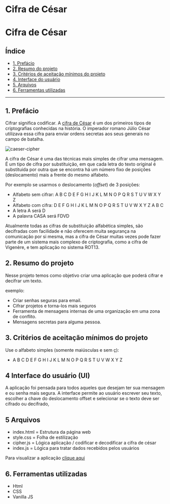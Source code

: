 # Cifra de César
# Cifra de César

## Índice

* [1. Prefácio](#1-prefácio)
* [2. Resumo do projeto](#2-resumo-do-projeto)
* [3. Critérios de aceitação mínimos do projeto](#3-Critérios-de-aceitação-mínimos-do-projeto)
* [4. Interface do usuário](#4-Interface-do-usuário)
* [5. Arquivos](#5-Arquivos)
* [6. Ferramentas utilizadas](#6-Ferramentas-utilizadas)

***

## 1. Prefácio

Cifrar significa codificar. A [cifra de César](https://pt.wikipedia.org/wiki/Cifra_de_C%C3%A9sar)
é um dos primeiros tipos de criptografias conhecidas na história.
O imperador romano Júlio César utilizava essa cifra para enviar
ordens secretas aos seus generais no campo de batalha.

![caeser-cipher](https://user-images.githubusercontent.com/11894994/60990999-07ffdb00-a320-11e9-87d0-b7c291bc4cd1.png)

A cifra de César é uma das técnicas mais simples de cifrar uma mensagem. É um
tipo de cifra por substituição, em que cada letra do texto original é
substituida por outra que se encontra há um número fixo de posições
(deslocamento) mais a frente do mesmo alfabeto.

Por exemplo se usarmos o deslocamento (_offset_) de 3 posições:

* Alfabeto sem cifrar: A B C D E F G H I J K L M N O P Q R S T U V W X Y Z
* Alfabeto com cifra:  D E F G H I J K L M N O P Q R S T U V W X Y Z A B C
* A letra A será D
* A palavra CASA será FDVD

Atualmente todas as cifras de substituição alfabética simples, são decifradas
com facilidade e não oferecem muita segurança na comunicação por si mesma,
mas a cifra de César muitas vezes pode fazer parte de um sistema
mais complexo de criptografia, como
a cifra de Vigenère, e tem aplicação no sistema ROT13.

## 2. Resumo do projeto

Nesse projeto temos como objetivo criar uma aplicação que poderá cifrar e decifrar um texto.

exemplo:

* Criar senhas seguras para email.
* Cifrar projetos e torna-los mais seguros
* Ferramenta de mensagens internas de uma organização
  em uma zona de conflito.
* Mensagens secretas para alguma pessoa.

## 3. Critérios de aceitação mínimos do projeto

Use o alfabeto simples (somente maiúsculas e sem ç):

* A B C D E F G H I J K L M N O P Q R S T U V W X Y Z


## 4 Interface do usuário (UI)

A aplicação foi pensada para todos aqueles que desejam ter sua mensagem e ou senha mais segura.
A interface permite ao usuário escrever seu texto, escolher a chave do deslocamento offset e selecionar se o texto deve ser cifrado ou decifrado, 



## 5 Arquivos

- index.html = Estrutura da página web
- style.css = Folha de estilização
- cipher.js = Lógica aplicação / codificar e decodificar a cifra de césar
- index.js = Lógica para tratar dados recebidos pelos usuários

Para visualizar a aplicação [clique aqui](https://juliene-araujo.github.io/SAP008-cipher/)


## 6. Ferramentas utilizadas
- Html
- CSS
- Vanilla JS


